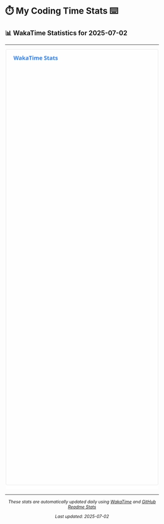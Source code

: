 # ⏱️ My Coding Time Stats ⌨️

## 📊 WakaTime Statistics for 2025-07-02

---

<div align="center">

<img src="./images/wakatime-stats-2025-07-02.svg" alt="WakaTime Stats" width="500">

</div>

---

<div align="center">

*These stats are automatically updated daily using [WakaTime](https://wakatime.com) and [GitHub Readme Stats](https://github.com/anuraghazra/github-readme-stats)*

*Last updated: 2025-07-02*
</div>
